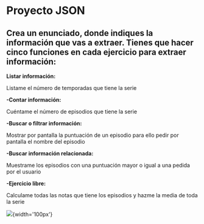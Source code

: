 # Proyecto JSON

## Crea un enunciado, donde indiques la información que vas a extraer. Tienes que hacer cinco funciones en cada ejercicio para extraer información:

**Listar información:**

Listame el número de temporadas que tiene la serie

**-Contar información:**

Cuéntame el número de episodios que tiene la serie

**-Buscar o filtrar información:**

Mostrar por pantalla la puntuación de un episodio para ello pedir por pantalla el nombre del episodio 

**-Buscar información relacionada:**

Muestrame los episodios con una puntuación mayor o igual a una pedida por el usuario 

**-Ejercicio libre:**

Calculame todas las notas que tiene los episodios y hazme la media de toda la serie

![](https://www.google.com/url?sa=i&url=https%3A%2F%2Fwww.elconfidencial.com%2Ftelevision%2Fseries-tv%2F2016-12-21%2Fno-te-dejes-enganar-westworld-no-es-serie-mas-vista-historia-hbo_1307458%2F&psig=AOvVaw1DPd5XhMZOsVBloO1Rd3o0&ust=1707395366768000&source=images&cd=vfe&opi=89978449&ved=0CBIQjRxqFwoTCPC3ucOdmYQDFQAAAAAdAAAAABAE){width='100px'}
